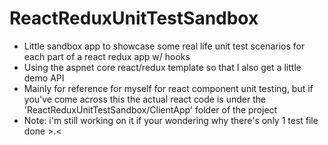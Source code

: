 # ReactReduxUnitTestSandbox
- Little sandbox app to showcase some real life unit test scenarios for each part of a react redux app w/ hooks
- Using the aspnet core react/redux template so that I also get a little demo API
- Mainly for reference for myself for react component unit testing, but if you've come across this the actual react code is under the 'ReactReduxUnitTestSandbox/ClientApp' folder of the project
- Note: i'm still working on it if your wondering why there's only 1 test file done >.<